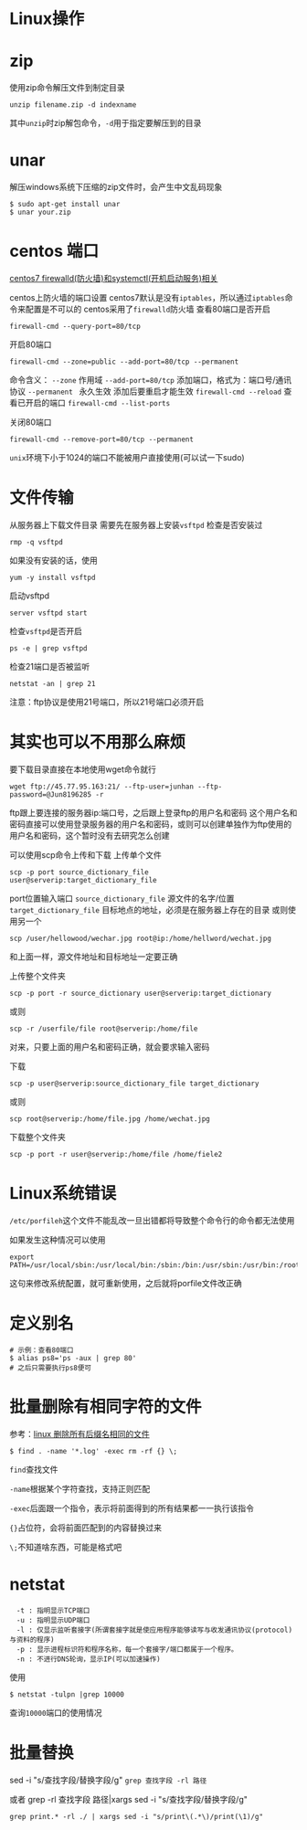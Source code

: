 #  Linux操作
#  zip
使用zip命令解压文件到制定目录

```
unzip filename.zip -d indexname
```

其中`unzip`时zip解包命令，`-d`用于指定要解压到的目录
#  unar
解压windows系统下压缩的zip文件时，会产生中文乱码现象

```
$ sudo apt-get install unar
$ unar your.zip
```

#  centos 端口
[centos7 firewalld(防火墙)和systemctl(开机启动服务)相关](https://github.com/cytggit/Map-openlayers/wiki/centos7--firewalld(%E9%98%B2%E7%81%AB%E5%A2%99)%E5%92%8Csystemctl(%E5%BC%80%E6%9C%BA%E5%90%AF%E5%8A%A8%E6%9C%8D%E5%8A%A1)%E7%9B%B8%E5%85%B3)

centos上防火墙的端口设置
centos7默认是没有`iptables`，所以通过`iptables`命令来配置是不可以的
centos采用了`firewalld`防火墙
查看80端口是否开启

```
firewall-cmd --query-port=80/tcp
```

开启80端口

```
firewall-cmd --zone=public --add-port=80/tcp --permanent
```

命令含义：
`--zone`  作用域
`--add-port=80/tcp`  添加端口，格式为：端口号/通讯协议
`--permanent ` 永久生效
添加后要重启才能生效
`firewall-cmd --reload`
查看已开启的端口
`firewall-cmd --list-ports`

关闭80端口

```
firewall-cmd --remove-port=80/tcp --permanent
```

`unix`环境下小于1024的端口不能被用户直接使用(可以试一下sudo)
#  文件传输
从服务器上下载文件目录
需要先在服务器上安装`vsftpd`
检查是否安装过

```
rmp -q vsftpd
```

如果没有安装的话，使用

```
yum -y install vsftpd
```

启动vsftpd

```
server vsftpd start
```

检查`vsftpd`是否开启

```
ps -e | grep vsftpd
```

检查21端口是否被监听

```
netstat -an | grep 21
```

注意：ftp协议是使用21号端口，所以21号端口必须开启


#  其实也可以不用那么麻烦
要下载目录直接在本地使用wget命令就行

```
wget ftp://45.77.95.163:21/ --ftp-user=junhan --ftp-password=@Jun8196285 -r
```

ftp跟上要连接的服务器ip:端口号，之后跟上登录ftp的用户名和密码
这个用户名和密码直接可以使用登录服务器的用户名和密码，或则可以创建单独作为ftp使用的用户名和密码，这个暂时没有去研究怎么创建

可以使用scp命令上传和下载
上传单个文件

```
scp -p port source_dictionary_file user@serverip:target_dictionary_file
```

port位置输入端口
`source_dictionary_file` 源文件的名字/位置
`target_dictionary_file` 目标地点的地址，必须是在服务器上存在的目录
或则使用另一个

```
scp /user/hellowood/wechar.jpg root@ip:/home/hellword/wechat.jpg
```

和上面一样，源文件地址和目标地址一定要正确

上传整个文件夹

```
scp -p port -r source_dictionary user@serverip:target_dictionary
```

或则
```
scp -r /userfile/file root@serverip:/home/file
```

对来，只要上面的用户名和密码正确，就会要求输入密码

下载

```
scp -p user@serverip:source_dictionary_file target_dictionary
```

或则

```
scp root@serverip:/home/file.jpg /home/wechat.jpg
```

下载整个文件夹

```
scp -p port -r user@serverip:/home/file /home/fiele2
```
#  Linux系统错误
`/etc/porfileh`这个文件不能乱改一旦出错都将导致整个命令行的命令都无法使用

如果发生这种情况可以使用

```
export PATH=/usr/local/sbin:/usr/local/bin:/sbin:/bin:/usr/sbin:/usr/bin:/root/bin
```
这句来修改系统配置，就可重新使用，之后就将porfile文件改正确
#  定义别名
```
# 示例：查看80端口
$ alias ps8='ps -aux | grep 80'
# 之后只需要执行ps8便可
```
# 批量删除有相同字符的文件
参考：[linux 删除所有后缀名相同的文件](https://blog.csdn.net/liulangdeshusheng/article/details/43152957)

```
$ find . -name '*.log' -exec rm -rf {} \;
```
`find`查找文件

`-name`根据某个字符查找，支持正则匹配

`-exec`后面跟一个指令，表示将前面得到的所有结果都一一执行该指令

`{}`占位符，会将前面匹配到的内容替换过来

`\;`不知道啥东西，可能是格式吧

#  netstat
```
　-t : 指明显示TCP端口
　-u : 指明显示UDP端口
　-l : 仅显示监听套接字(所谓套接字就是使应用程序能够读写与收发通讯协议(protocol)与资料的程序)
　-p : 显示进程标识符和程序名称，每一个套接字/端口都属于一个程序。
　-n : 不进行DNS轮询，显示IP(可以加速操作)
```
使用

```
$ netstat -tulpn |grep 10000
```
查询`10000`端口的使用情况
#  批量替换
sed -i "s/查找字段/替换字段/g" `grep 查找字段 -rl 路径`  

或者  grep -rl 查找字段  路径|xargs sed -i "s/查找字段/替换字段/g"

```
grep print.* -rl ./ | xargs sed -i "s/print\(.*\)/print(\1)/g"
```